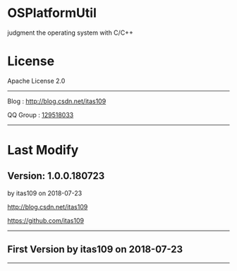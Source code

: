 # OSPlatformUtil

judgment the operating system with C/C++

# License

Apache License 2.0

---

Blog : http://blog.csdn.net/itas109

QQ Group : [129518033](http://shang.qq.com/wpa/qunwpa?idkey=2888fa15c4513e6bfb9347052f36e437d919b2377161862948b2a49576679fc6)

---

# Last Modify
## Version: 1.0.0.180723
by itas109 on 2018-07-23

http://blog.csdn.net/itas109

https://github.com/itas109


---

## First Version by itas109 on 2018-07-23

---